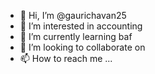 - 👋 Hi, I’m @gaurichavan25
- 👀 I’m interested in accounting
- 🌱 I’m currently learning baf
- 💞️ I’m looking to collaborate on 
- 📫 How to reach me ...

<!---
gaurichavan25/gaurichavan25 is a ✨ special ✨ repository because its `README.md` (this file) appears on your GitHub profile.
You can click the Preview link to take a look at your changes.
--->
